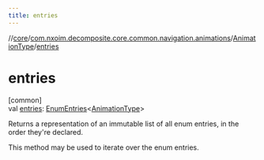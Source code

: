 ```yaml
---
title: entries
---
```

//[core](../../../index.html)/[com.nxoim.decomposite.core.common.navigation.animations](../index.html)/[AnimationType](index.html)/[entries](entries.html)



# entries



[common]\
val [entries](entries.html): [EnumEntries](https://kotlinlang.org/api/latest/jvm/stdlib/kotlin.enums/-enum-entries/index.html)&lt;[AnimationType](index.html)&gt;



Returns a representation of an immutable list of all enum entries, in the order they're declared.



This method may be used to iterate over the enum entries.




